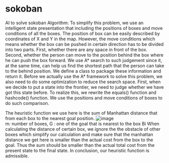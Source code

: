 # sokoban
AI to solve sokoban 
Algorithm:
To simplify this problem, we use an intelligent state presentation that including the
positions of boxes and move conditions of all the boxes. The position of box can be easily
described by coordinates of X and Y in the map. However, the move conditions which means
whether the box can be pushed in certain direction has to be divided into two parts. First,
whether there are any space in front of the box. Second, whether the person can move to the
position behind the box where he can push the box forward. We use A* search to such
judgement since it, at the same time, can help us find the shortest path that the person can
take to the behind position. We define a class to package these information and return it.
Before we actually use the A* framework to solve this problem, we also need to do some
optimization to reduce the search space. First, when we decide to put a state into the frontier,
we need to judge whether we have got this state before. To realize this, we rewrite the
equals() function and hashcode() function. We use the positions and move conditions of
boxes to do such comparison.

The heuristic function we use here is the sum of Manhattan distance that from each box to
the nearest goal position.
![image](http://github.com/zerowsw/sokoban/src/main/formula.png) <br>
m: number of boxes, G : one of the goal that is nearest to the box Bi
When calculating the distance of certain box, we ignore the the obstacle of other boxes which
simplify our calculation and make sure that the manhattan distance we get here is smaller
than the actual cost from the box to the goal. Thus the sum should be smaller than the actual
total cost from the present state to the final state. In conclusion, our heuristic function is
admissible.

